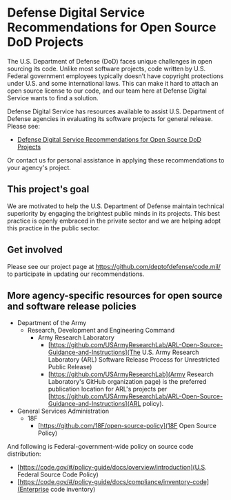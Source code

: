 # Defense Digital Service Recommendations for Open Source DoD Projects

The U.S. Department of Defense (DoD) faces unique challenges in open sourcing its code. Unlike most software projects, code written by U.S. Federal government employees typically doesn’t have copyright protections under U.S. and some international laws. This can make it hard to attach an open source license to our code, and our team here at Defense Digital Service wants to find a solution.

Defense Digital Service has resources available to assist U.S. Department of Defense agencies in evaluating its software projects for general release. Please see:

* [Defense Digital Service Recommendations for Open Source DoD Projects](implementation-guide.md)

Or contact us for personal assistance in applying these recommendations to your agency's project.

## This project's goal

We are motivated to help the U.S. Department of Defense maintain technical superiority by engaging the brightest public minds in its projects. This best practice is openly embraced in the private sector and we are helping adopt this practice in the public sector.

## Get involved

Please see our project page at https://github.com/deptofdefense/code.mil/ to participate in updating our recommendations.

## More agency-specific resources for open source and software release policies

* Department of the Army
  * Research, Development and Engineering Command
    * Army Research Laboratory
      * [https://github.com/USArmyResearchLab/ARL-Open-Source-Guidance-and-Instructions](The U.S. Army Research Laboratory (ARL) Software Release Process for Unrestricted Public Release)
      * [https://github.com/USArmyResearchLab](Army Research Laboratory's GitHub organization page)
        is the preferred publication location for ARL's projects per
        [https://github.com/USArmyResearchLab/ARL-Open-Source-Guidance-and-Instructions](ARL policy).
* General Services Administration
  * 18F
    * [https://github.com/18F/open-source-policy](18F Open Source Policy)

And following is Federal-government-wide policy on source code distribution:

* [https://code.gov/#/policy-guide/docs/overview/introduction](U.S. Federal Source Code Policy)
* [https://code.gov/#/policy-guide/docs/compliance/inventory-code](Enterprise code inventory)
